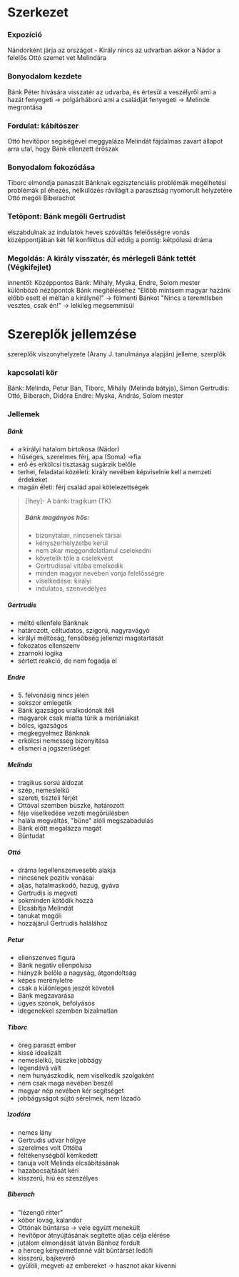# Szerkezet

### Expozíció 

Nándorként járja az országot - Király nincs az udvarban akkor a Nádor a felelős
Ottó szemet vet Melindára

### Bonyodalom kezdete

Bánk Péter hívására visszatér az udvarba, és értesül a veszélyről
ami a hazát fenyegeti -> polgárháború
ami a családját fenyegeti -> Melinde megrontása

### Fordulat: kábítószer

Ottó hevítőpor segíségével meggyaláza Melindát
fájdalmas zavart állapot arra utal, hogy Bánk ellenzett
érőszak 

### Bonyodalom fokozódása

Tiborc elmondja panaszát Bánknak
egzisztenciális problémák
megélhetési problémák
pl éhezés, nélkülözés
rávilágít a parasztság nyomorult helyzetére
Ottó megöli Biberachot

### Tetőpont: Bánk megöli Gertrudist

elszabdulnak az indulatok
heves szóváltás
felelősségre vonás
középpontjában két fél konfliktus dúl
eddig a pontig: kétpólusú dráma

### Megoldás: A király visszatér, és mérlegeli Bánk tettét (Végkifejlet)

innentől: Középpontos
Bánk: Mihály, Myska, Endre, Solom mester
különböző nézőpontok Bánk megítéléséhez
"Előbb mintsem magyar hazánk előbb esett el méltán a királyné!" -> fölmenti Bánkot
"Nincs a teremtlsben vesztes, csak én!" -> lelkileg megsemmisül 

# Szereplők jellemzése

szereplők viszonyhelyzete (Arany J. tanulmánya alapján)
jelleme, szerplők
### kapcsolati kör

Bánk: Melinda, Petur Bán, Tiborc, Mihály (Melinda bátyja), Simon
Gertrudis: Ottó, Biberach, Didóra
Endre: Myska, András, Solom mester
### Jellemek

##### Bánk
- a királyi hatalom birtokosa (Nádor)
- hűséges, szerelmes férj, apa (Soma) ->fia
- erő és erkölcsi tisztaság sugárzik belőle
- terhei, feladatai közéleti: király nevében képviselnie kell a nemzeti érdekeket
- magán életi: férj család apai kötelezettségek

> [!hey]- A bánki tragikum (TK)
> ##### Bánk magányos hős:
> - bizonytalan, nincsenek társai
> - kényszerhelyzetbe kerül
> - nem akar meggondolatlanul cselekedni
> - követelik tőle a cselekvést
> - Gertrudissal vitába emelkedik
> - minden magyar nevében vonja felelősségre
> - viselkedése: királyi
> - indulatos, szenvedélyes

##### Gertrudis
- méltó ellenfele Bánknak
- határozott, céltudatos, szigorú, nagyravágyó
- királyi méltóság, fensőbség jellemzi magatartását
- fokozatos ellenszenv
- zsarnoki logika
- sértett reakció, de nem fogadja el

##### Endre
- 5\. felvonásig nincs jelen
- sokszor emlegetik
- Bánk igazságos uralkodónak ítéli
- magyarok csak miatta tűrik a meriániakat
- bölcs, igazságos
- megkegyelmez Bánknak
- erkölcsi nemesség bizonyítása
- elismeri a jogszerűséget

##### Melinda
- tragikus sorsú áldozat
- szép, nemeslelkű
- szereti, tiszteli férjét
- Ottóval szemben büszke, határozott
- féje viselkedése vezeti megőrülésben
- halála megváltás, "bűne" alóli megszabadulás
- Bánk előtt megalázza magát
- Bűntudat

##### Ottó
- dráma legellenszenvesebb alakja
- nincsenek pozitív vonásai
- aljas, hatalmaskodó, hazug, gyáva
- Gertrudis is megveti
- sokminden kötődik hozzá
- Elcsábítja Melindát
- tanukat megöli
- hozzájárul Gertrudis halálához

##### Petur
- ellenszenves figura
- Bánk negatív ellenpólusa
- hiányzik belőle a nagyság, átgondoltság
- képes merényletre
- csak a különleges jeszót követeli
- Bánk megzavarása
- ügyes szónok, befolyásos
- idegenekkel szemben bizalmatlan

##### Tiborc
- öreg paraszt ember
- kissé idealizált
- nemeslelkű, büszke jobbágy
- legendává vált
- nem hunyászkodik, nem viselkedik szolgaként
- nem csak maga nevében beszél
- magyar nép nevében kér segítséget
- jobbágyságot sújtó sérelmek, nem lázadó

##### Izodóra
- nemes lány
- Gertrudis udvar hölgye
- szerelmes volt Ottóba
- féltékenységből kémkedett
- tanuja volt Melinda elcsábításának
- hazabocsájtását kéri
- kisszerű, hiú és szeszélyes

##### Biberach
- "lézengő ritter"
- kóbor lovag, kalandor
- Ottónak bűntársa -> vele együtt menekült
- hevítőpor átnyújtásának segítette aljas célja elérése
- jutalom elmondását látván Bánhoz fordult
- a herceg kényelmetlenné vált bűntársét ledöfi
- kisszerű, bajkeverő
- gyűlöli, megveti az embereket -> hasznot akar kivenni
